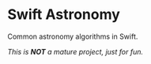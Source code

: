 # Swift Astronomy

Common astronomy algorithms in Swift. 

*This is **NOT** a mature project, just for fun.*
